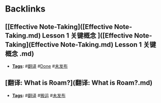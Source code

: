 
# Backlinks
## [[Effective Note-Taking]([Effective Note-Taking.md) Lesson 1 关键概念 ]([Effective Note-Taking](Effective Note-Taking.md) Lesson 1 关键概念 .md)
- **[Tags](Tags.md):** #[翻译](翻译.md) #[Done](Done.md) #[未发布](未发布.md)

## [翻译: What is Roam?](翻译: What is Roam?.md)
- **[Tags](Tags.md):** #[翻译](翻译.md) #[搬运](搬运.md) #[未发布](未发布.md)

